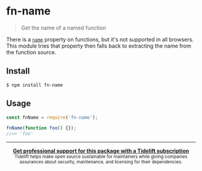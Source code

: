 # fn-name

> Get the name of a named function

There is a [`name`](https://developer.mozilla.org/en-US/docs/Web/JavaScript/Reference/Global_Objects/Function/name) property on functions, but it's not supported in all browsers. This module tries that property then falls back to extracting the name from the function source.


## Install

```
$ npm install fn-name
```


## Usage

```js
const fnName = require('fn-name');

fnName(function foo() {});
//=> 'foo'
```


---

<div align="center">
	<b>
		<a href="https://tidelift.com/subscription/pkg/npm-fn-name?utm_source=npm-fn-name&utm_medium=referral&utm_campaign=readme">Get professional support for this package with a Tidelift subscription</a>
	</b>
	<br>
	<sub>
		Tidelift helps make open source sustainable for maintainers while giving companies<br>assurances about security, maintenance, and licensing for their dependencies.
	</sub>
</div>
